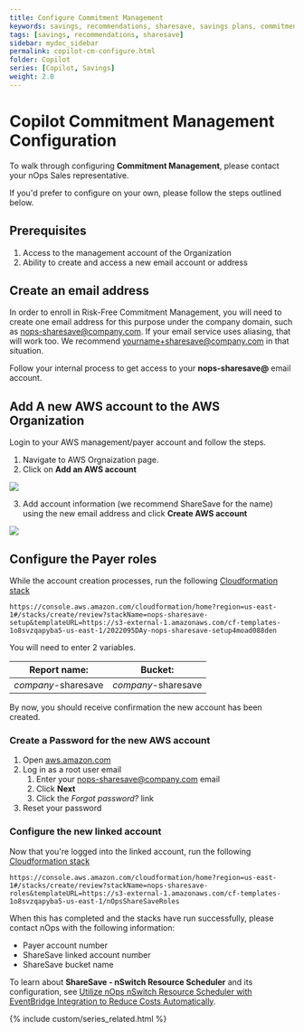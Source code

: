 ```yaml
---
title: Configure Commitment Management
keywords: savings, recommendations, sharesave, savings plans, commitment management
tags: [savings, recommendations, sharesave]
sidebar: mydoc_sidebar
permalink: copilot-cm-configure.html
folder: Copilot
series: [Copilot, Savings]
weight: 2.0
---
```


# Copilot Commitment Management Configuration #


To walk through configuring **Commitment Management**, please contact your nOps Sales representative.

If you'd prefer to configure on your own, please follow the steps outlined below.

## Prerequisites ##

1. Access to the management account of the Organization
1. Ability to create and access a new email account or address


## Create an email address ##

In order to enroll in Risk-Free Commitment Management, you will need to create one email address for this purpose under the company domain, such as nops-sharesave@company.com.  If your email service uses aliasing, that will work too.  We recommend yourname+sharesave@company.com in that situation.

Follow your internal process to get access to your **nops-sharesave@** email account.

## Add A new AWS account to the AWS Organization ##

Login to your AWS management/payer account and follow the steps.

1. Navigate to AWS Orgnaization page.
2. Click on **Add an AWS account**

![](https://lh7-us.googleusercontent.com/TiMSUjBRAHGYowheZ0HyR_hpucdPL8pPQCN6R3zjKIFnws3CUrzQn0YuuBfA48VcFaJ5B3ts3VJxL6n7cb8_7PJlsjqD_i9X7rvMpxnrpSdCqRJ6YRfZt8hNtItLs3BV1GAtkd6ckLAHSTDd1XSCA38)

3. Add account information (we recommend ShareSave for the name) using the new email address and click **Create AWS account**

![](https://lh7-us.googleusercontent.com/YEUNG3gXDprDLEYQQiDp_T7jBKTIbpApqE8QAE1TuM5XPpS4DdgPHm6xbilOOFEk8G6ruP34roFXl2neHQYVMwMThMP3AttDQX8pW6V8Eyi-Ms0OYUCVTuybOPvhqeQVR5TcwtlazPiwo6j3aagZpjw)

## Configure the Payer roles ##
While the account creation processes, run the following [Cloudformation stack](https://console.aws.amazon.com/cloudformation/home?region=us-east-1#/stacks/create/review?stackName=nops-sharesave-setup&templateURL=https://s3-external-1.amazonaws.com/cf-templates-1o8svzqapyba5-us-east-1/2022095DAy-nops-sharesave-setup4moad088den)

```
https://console.aws.amazon.com/cloudformation/home?region=us-east-1#/stacks/create/review?stackName=nops-sharesave-setup&templateURL=https://s3-external-1.amazonaws.com/cf-templates-1o8svzqapyba5-us-east-1/2022095DAy-nops-sharesave-setup4moad088den
```

You will need to enter 2 variables.


| **Report name**: |  **Bucket**: |
| --- | --- |
| _company_-sharesave | _company_-sharesave |



By now, you should receive confirmation the new account has been created.


### Create a Password for the new AWS account ###

1. Open [aws.amazon.com](https://aws.amazon.com)
1. Log in as a root user email
    1. Enter your nops-sharesave@company.com email
    1. Click **Next**
    1. Click the _Forgot password?_ link
1. Reset your password


### Configure the new linked account ###

Now that you're logged into the linked account, run the following [Cloudformation stack](https://console.aws.amazon.com/cloudformation/home?region=us-east-1#/stacks/create/review?stackName=nops-sharesave-roles&templateURL=https://s3-external-1.amazonaws.com/cf-templates-1o8svzqapyba5-us-east-1/nOpsShareSaveRoles)

```
https://console.aws.amazon.com/cloudformation/home?region=us-east-1#/stacks/create/review?stackName=nops-sharesave-roles&templateURL=https://s3-external-1.amazonaws.com/cf-templates-1o8svzqapyba5-us-east-1/nOpsShareSaveRoles
```

When this has completed and the stacks have run successfully, please contact nOps with the following information:

- Payer account number
- ShareSave linked account number
- ShareSave bucket name


To learn about **ShareSave - nSwitch Resource Scheduler** and its configuration, see [Utilize nOps nSwitch Resource Scheduler with EventBridge Integration to Reduce Costs Automatically](solutions-using-eventbridge-with-nswitch-to-reduce-costs.html).


{% include custom/series_related.html %}